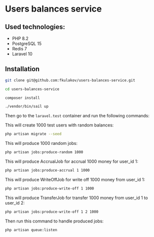 # Users balances service

## Used technologies:

- PHP 8.2
- PostgreSQL 15
- Redis 7
- Laravel 10

## Installation

```bash
git clone git@github.com:fkulakov/users-balances-service.git
```

```bash
cd users-balances-service
```

```bash
composer install
```

```bash
./vendor/bin/sail up
```
Then go to the `laravel.test` container and run the following commands:

This will create 1000 test users with random balances:

```bash
php artisan migrate --seed
```

This will produce 1000 random jobs:
```bash
php artisan jobs:produce-random 1000
```

This will produce AccrualJob for accrual 1000 money for user_id 1:

```bash
php artisan jobs:produce-accrual 1 1000
```

This will produce WriteOffJob for write off 1000 money from user_id 1:

```bash
php artisan jobs:produce-write-off 1 1000
```

This will produce TransferJob for transfer 1000 money from user_id 1 to user_id 2:

```bash
php artisan jobs:produce-write-off 1 2 1000
```

Then run this command to handle produced jobs:

```bash
php artisan queue:listen
```
